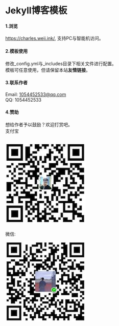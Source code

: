 Jekyll博客模板
================

#### 1.浏览
https://charles.weii.ink/, 支持PC与智能机访问。  

#### 2.模板使用
修改_config.yml与_includes目录下相关文件进行配置。  
模板可任意使用，但请保留本站**友情链接**。  

#### 3.联系作者
Email: 1054452533@qq.com  
QQ: 1054452533 

#### 4.赞助
想给作者予以鼓励？欢迎打赏吧。  
支付宝

![支付宝](jpeg/alipy1.jpeg? "支付宝")
---------
微信:

![微信](jpeg/wechat1.jpeg "微信")
